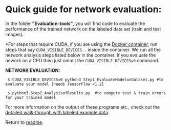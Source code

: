 # Quick guide for network evaluation:

In the folder **"Evaluation-tools"**, you will find code to evaluate the performance of the trained network on the labeled data set (train and test images).

*For steps that require CUDA, if you are using the [Docker container](https://github.com/AlexEMG/Docker4DeepLabCut), run steps that say ```CUDA_VISIBLE_DEVICES..``` inside the container. We run all the network analysis steps listed below in the container. If you evaluate the nework on a CPU then just ommit the ```CUDA_VISIBLE_DEVICES=0``` command.

**NETWORK EVALUATION:** 

     $ CUDA_VISIBLE_DEVICES=0 python3 Step1_EvaluateModelonDataset.py #to evaluate your model [needs TensorFlow <1.2]

     $ python3 Step2_AnalysisofResults.py  #to compute test & train errors for your trained model 

For more information on the output of these programs etc., check out the [detailed walk-through with labeled example data](demo-guide.md).

Return to [readme](../README.md).
